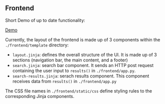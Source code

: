 ## Frontend

Short Demo of up to date functionality:

[Demo](https://user-images.githubusercontent.com/97417536/223229967-11e12cef-dae1-4c03-adb7-8d4cd798c06f.mov)

Currently, the layout of the frontend is made up of 3 components within the `./frontend/template` directory:

- `layout.jinja`: defines the overall structure of the UI. It is made up of 3 sections (navigation bar, the main content, and a footer)
- `search.jinja`: search bar component. It sends an HTTP post request containing the user input to `results()` in `./frontend/app.py`.
- `search-results.jinja`: serach results component. This component receives data from `results()` in `./frontend/app.py`

The CSS file names in `./frontend/static/css` define styling rules to the corresponding Jinja components.
